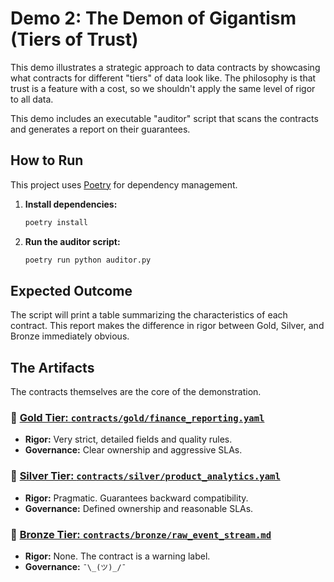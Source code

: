 # Demo 2: The Demon of Gigantism (Tiers of Trust)

This demo illustrates a strategic approach to data contracts by showcasing what contracts for different "tiers" of data look like. The philosophy is that trust is a feature with a cost, so we shouldn't apply the same level of rigor to all data.

This demo includes an executable "auditor" script that scans the contracts and generates a report on their guarantees.

## How to Run

This project uses [Poetry](https://python-poetry.org/) for dependency management.

1.  **Install dependencies:**
    ```bash
    poetry install
    ```

2.  **Run the auditor script:**
    ```bash
    poetry run python auditor.py
    ```

## Expected Outcome

The script will print a table summarizing the characteristics of each contract. This report makes the difference in rigor between Gold, Silver, and Bronze immediately obvious.

## The Artifacts

The contracts themselves are the core of the demonstration.

### 🥇 [Gold Tier: `contracts/gold/finance_reporting.yaml`](contracts/gold/finance_reporting.yaml)
- **Rigor:** Very strict, detailed fields and quality rules.
- **Governance:** Clear ownership and aggressive SLAs.

### 🥈 [Silver Tier: `contracts/silver/product_analytics.yaml`](contracts/silver/product_analytics.yaml)
- **Rigor:** Pragmatic. Guarantees backward compatibility.
- **Governance:** Defined ownership and reasonable SLAs.

### 🥉 [Bronze Tier: `contracts/bronze/raw_event_stream.md`](contracts/bronze/raw_event_stream.md)
- **Rigor:** None. The contract is a warning label.
- **Governance:** `¯\_(ツ)_/¯`